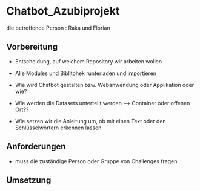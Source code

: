 # Chatbot_Azubiprojekt

die betreffende Person : Raka und Florian

## Vorbereitung

- Entscheidung, auf welchem Repository wir arbeiten wollen

- Alle Modules und Biblitohek runterladen und importieren

- Wie wird Chatbot gestalten bzw. Webanwendung oder Applikation oder wie?

- Wie werden die Datasets unterteilt werden --> Container oder offenen Ort??

- Wie setzen wir die Anleitung um, ob mit einen Text oder den Schlüsselwörtern erkennen lassen


## Anforderungen

- muss die zuständige Person oder Gruppe von Challenges fragen

## Umsetzung

